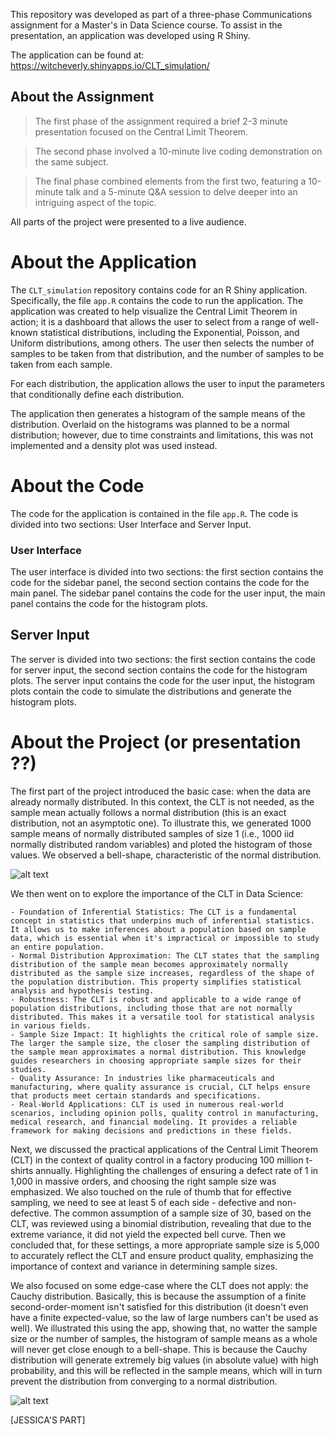 This repository was developed as part of a three-phase Communications assignment for a Master's in Data Science course. 
To assist in the presentation, an application was developed using R Shiny.

The application can be found at: <https://witcheverly.shinyapps.io/CLT_simulation/>

## About the Assignment

> The first phase of the assignment required a brief 2-3 minute presentation focused on the Central Limit Theorem.

> The second phase involved a 10-minute live coding demonstration on the same subject.

> The final phase combined elements from the first two, featuring a 10-minute talk and a 5-minute Q&A session to delve deeper into an intriguing aspect of the topic.

All parts of the project were presented to a live audience.

# About the Application

The `CLT_simulation` repository contains code for an R Shiny application. Specifically, the file `app.R` contains the code to run the application.
The application was created to help visualize the Central Limit Theorem in action; it is a dashboard that allows the user to select from a range of well-known statistical distributions, 
including the Exponential, Poisson, and Uniform distributions, among others. The user then selects the number of samples to be taken from that distribution,
and the number of samples to be taken from each sample. 

For each distribution, the application allows the user to input the parameters that conditionally define each distribution.

The application then generates a histogram of the sample means of the distribution. Overlaid on the histograms was planned to be a normal distribution; 
however, due to time constraints and limitations, this was not implemented and a density plot was used instead.

# About the Code 

The code for the application is contained in the file `app.R`. The code is divided into two sections: User Interface and Server Input.

### User Interface

The user interface is divided into two sections: the first section contains the code for the sidebar panel, 
the second section contains the code for the main panel. The sidebar panel contains the code for the user input, 
the main panel contains the code for the histogram plots.

## Server Input

The server is divided into two sections: the first section contains the code for server input, 
the second section contains the code for the histogram plots. The server input contains the code for the user input, 
the histogram plots contain the code to simulate the distributions and generate the histogram plots.

# About the Project (or presentation ??)

The first part of the project introduced the basic case: when the data are already normally distributed. In this context, the CLT is not needed, as the sample mean actually follows a normal distribution (this is an exact distribution, not an asymptotic one). To illustrate this, we generated 1000 sample means of normally distributed samples of size 1 (i.e., 1000 iid normally distributed random variables) and ploted the histogram of those values. We observed a bell-shape, characteristic of the normal distribution.

![alt text](https://github.com/[witchEverly]/[CLT_simulation]/blob/[main]/Normal_distribution.jpg?raw=true)

We then went on to explore the importance of the CLT in Data Science:

    - Foundation of Inferential Statistics: The CLT is a fundamental concept in statistics that underpins much of inferential statistics. It allows us to make inferences about a population based on sample data, which is essential when it's impractical or impossible to study an entire population.
    - Normal Distribution Approximation: The CLT states that the sampling distribution of the sample mean becomes approximately normally distributed as the sample size increases, regardless of the shape of the population distribution. This property simplifies statistical analysis and hypothesis testing.
    - Robustness: The CLT is robust and applicable to a wide range of population distributions, including those that are not normally distributed. This makes it a versatile tool for statistical analysis in various fields.
    - Sample Size Impact: It highlights the critical role of sample size. The larger the sample size, the closer the sampling distribution of the sample mean approximates a normal distribution. This knowledge guides researchers in choosing appropriate sample sizes for their studies.
    - Quality Assurance: In industries like pharmaceuticals and manufacturing, where quality assurance is crucial, CLT helps ensure that products meet certain standards and specifications.
    - Real-World Applications: CLT is used in numerous real-world scenarios, including opinion polls, quality control in manufacturing, medical research, and financial modeling. It provides a reliable framework for making decisions and predictions in these fields.


Next, we discussed the practical applications of the Central Limit Theorem (CLT) in the context of quality control in a factory producing 100 million t-shirts annually. Highlighting the challenges of ensuring a defect rate of 1 in 1,000 in massive orders, and choosing the right sample size was emphasized. We also touched on the rule of thumb that for effective sampling, we need to see at least 5 of each side - defective and non-defective. The common assumption of a sample size of 30, based on the CLT, was reviewed using a binomial distribution, revealing that due to the extreme variance, it did not yield the expected bell curve. Then we concluded that, for these settings, a more appropriate sample size is 5,000 to accurately reflect the CLT and ensure product quality, emphasizing the importance of context and variance in determining sample sizes.

We also focused on some edge-case where the CLT does not apply: the Cauchy distribution. Basically, this is because the assumption of a finite second-order-moment isn't satisfied for this distribution (it doesn't even have a finite expected-value, so the law of large numbers can't be used as well). We illustrated this using the app, showing that, no watter the sample size or the number of samples, the histogram of sample means as a whole will never get close enough to a bell-shape. This is because the Cauchy distribution will generate extremely big values (in absolute value) with high probability, and this will be reflected in the sample means, which will in turn prevent the distribution from converging to a normal distribution.

![alt text](https://github.com/[witchEverly]/[CLT_simulation]/blob/[main]/Cauchy_distribution.jpg?raw=true)

[JESSICA'S PART]


